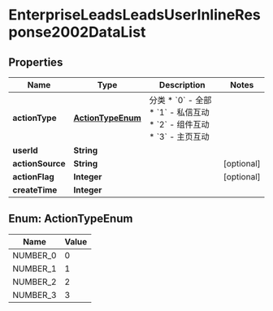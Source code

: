 # EnterpriseLeadsLeadsUserInlineResponse2002DataList

## Properties
Name | Type | Description | Notes
------------ | ------------- | ------------- | -------------
**actionType** | [**ActionTypeEnum**](#ActionTypeEnum) | 分类   * &#x60;0&#x60; - 全部   * &#x60;1&#x60; - 私信互动   * &#x60;2&#x60; - 组件互动   * &#x60;3&#x60; - 主页互动  | 
**userId** | **String** |  | 
**actionSource** | **String** |  |  [optional]
**actionFlag** | **Integer** |  |  [optional]
**createTime** | **Integer** |  | 

<a name="ActionTypeEnum"></a>
## Enum: ActionTypeEnum
Name | Value
---- | -----
NUMBER_0 | 0
NUMBER_1 | 1
NUMBER_2 | 2
NUMBER_3 | 3
